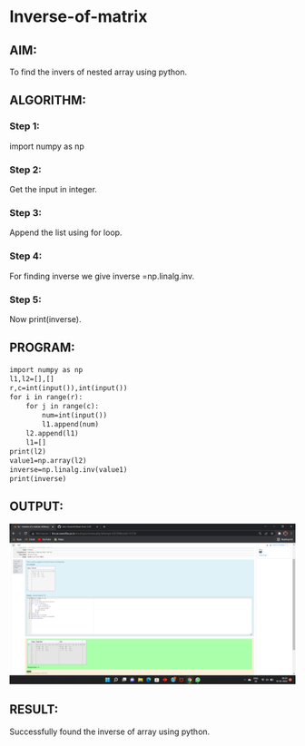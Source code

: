 # Inverse-of-matrix

## AIM:
To find the invers of nested array using python.

## ALGORITHM:
### Step 1:
import numpy as np

### Step 2:
Get the input in integer.

### Step 3:
Append the list using for loop.

### Step 4:
For finding inverse we give inverse =np.linalg.inv.

### Step 5:
Now print(inverse).

## PROGRAM:
```
import numpy as np
l1,l2=[],[]
r,c=int(input()),int(input())
for i in range(r):
    for j in range(c):
        num=int(input())
        l1.append(num)
    l2.append(l1)
    l1=[]
print(l2)
value1=np.array(l2)
inverse=np.linalg.inv(value1)
print(inverse)
```

## OUTPUT:
![inverse](./inverse.png)

## RESULT:
Successfully found the inverse of array using python.